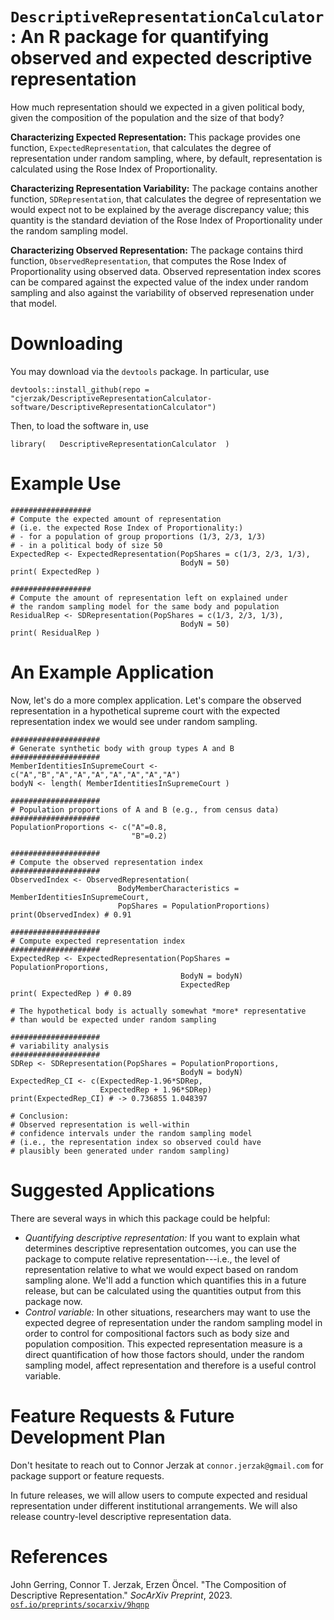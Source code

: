 # `DescriptiveRepresentationCalculator`: An R package for quantifying observed and expected descriptive representation 

How much representation should we expected in a given political body, given the composition of the population and the size of that body? 

**Characterizing Expected Representation:** This package provides one function, `ExpectedRepresentation`, that calculates the degree of representation under random sampling, where, by default, representation is calculated using the Rose Index of Proportionality. 

**Characterizing Representation Variability:** The package contains another function, `SDRepresentation`, that calculates the degree of representation we would expect not to be explained by the average discrepancy value; this quantity is the standard deviation of the Rose Index of Proportionality under the random sampling model.

**Characterizing Observed Representation:** The package contains third function, `ObservedRepresentation`, that computes the Rose Index of Proportionality using observed data. Observed representation index scores can be compared against the expected value of the index under random sampling and also against the variability of observed represenation under that model. 

# Downloading 
You may download via the `devtools` package. In particular, use 

```
devtools::install_github(repo = "cjerzak/DescriptiveRepresentationCalculator-software/DescriptiveRepresentationCalculator")
```

Then, to load the software in, use 
```
library(   DescriptiveRepresentationCalculator  ) 
```

# Example Use
```
##################
# Compute the expected amount of representation
# (i.e. the expected Rose Index of Proportionality:)
# - for a population of group proportions (1/3, 2/3, 1/3) 
# - in a political body of size 50
ExpectedRep <- ExpectedRepresentation(PopShares = c(1/3, 2/3, 1/3),
                                      BodyN = 50)
print( ExpectedRep )

##################
# Compute the amount of representation left on explained under 
# the random sampling model for the same body and population
ResidualRep <- SDRepresentation(PopShares = c(1/3, 2/3, 1/3),
                                      BodyN = 50)
print( ResidualRep )
```

# An Example Application 
Now, let's do a more complex application. Let's compare the observed representation in a hypothetical supreme court with the expected representation index we would see under random sampling. 
```
####################
# Generate synthetic body with group types A and B
####################
MemberIdentitiesInSupremeCourt <- c("A","B","A","A","A","A","A","A","A")
bodyN <- length( MemberIdentitiesInSupremeCourt ) 

####################
# Population proportions of A and B (e.g., from census data)
####################
PopulationProportions <- c("A"=0.8,
                           "B"=0.2)

####################
# Compute the observed representation index
####################
ObservedIndex <- ObservedRepresentation(
                        BodyMemberCharacteristics = MemberIdentitiesInSupremeCourt,
                        PopShares = PopulationProportions)
print(ObservedIndex) # 0.91

####################
# Compute expected representation index
####################
ExpectedRep <- ExpectedRepresentation(PopShares = PopulationProportions,
                                      BodyN = bodyN)
                                      ExpectedRep
print( ExpectedRep ) # 0.89

# The hypothetical body is actually somewhat *more* representative
# than would be expected under random sampling

####################
# variability analysis
####################
SDRep <- SDRepresentation(PopShares = PopulationProportions,
                                      BodyN = bodyN)
ExpectedRep_CI <- c(ExpectedRep-1.96*SDRep, 
                    ExpectedRep + 1.96*SDRep)
print(ExpectedRep_CI) # -> 0.736855 1.048397

# Conclusion: 
# Observed representation is well-within 
# confidence intervals under the random sampling model
# (i.e., the representation index so observed could have
# plausibly been generated under random sampling)
```

# Suggested Applications
There are several ways in which this package could be helpful: 
- *Quantifying descriptive representation:* If you want to explain what determines descriptive representation outcomes, you can use the package to compute relative representation---i.e., the level of representation relative to what we would expect based on random sampling alone. We'll add a function which quantifies this in a future release, but can be calculated using the quantities output from this package now. 
- *Control variable:* In other situations, researchers may want to use the expected degree of representation under the random sampling model in order to control for compositional factors such as body size and population composition. This expected representation measure is a direct quantification of how those factors should, under the random sampling model, affect representation and therefore is a useful control variable. 

# Feature Requests & Future Development Plan
Don't hesitate to reach out to Connor Jerzak at `connor.jerzak@gmail.com` for package support or feature requests.

In future releases, we will allow users to compute expected and residual representation under different institutional arrangements. We will also release country-level descriptive representation data. 

# References
John Gerring, Connor T. Jerzak, Erzen Öncel. "The Composition of Descriptive Representation." *SocArXiv Preprint*, 2023. [`osf.io/preprints/socarxiv/9hqnp`](https://osf.io/preprints/socarxiv/9hqnp)
